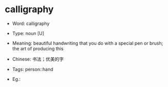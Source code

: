 # calligraphy

- Word: calligraphy

- Type: noun [U]
- Meaning: beautiful handwriting that you do with a special pen or brush; the art of producing this
- Chinese: 书法；优美的字
- Tags: person::hand
- Eg.: 

